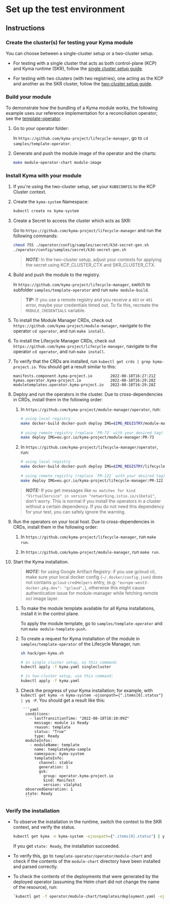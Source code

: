 # Set up the test environment

## Instructions

### Create the cluster(s) for testing your Kyma module

You can choose between a single-cluster setup or a two-cluster setup.

- For testing with a single cluster that acts as both control-plane (KCP) and Kyma runtime (SKR), follow the [single cluster setup guide](creating-test-environment-singlecluster.md).


- For testing with two clusters (with two registries), one acting as the KCP and another as the SKR cluster, follow the [two-cluster setup guide](creating-test-environment-twocluster.md).

### Build your module

To demonstrate how the bundling of a Kyma module works, the following example uses our reference implementation for a reconciliation operator; see the [template-operator](https://github.com/kyma-project/lifecycle-manager/tree/main/samples/template-operator).

1. Go to your operator folder:

   In `https://github.com/kyma-project/lifecycle-manager`, go to `cd samples/template-operator`.


2. Generate and push the module image of the operator and the charts:

     ```sh
   make module-operator-chart module-image
     ```

### Install Kyma with your module

1. If you're using the two-cluster setup, set your `KUBECONFIG` to the KCP Cluster context.

2. Create the `kyma-system` Namespace:

   ```sh
   kubectl create ns kyma-system
   ```

3. Create a Secret to access the cluster which acts as SKR:

   Go to `https://github.com/kyma-project/lifecycle-manager` and run the following commands:

   ```sh
   chmod 755 ./operator/config/samples/secret/k3d-secret-gen.sh
   ./operator/config/samples/secret/k3d-secret-gen.sh
   ```

   > _**NOTE:**_ In the two-cluster setup, adjust your contexts for applying the secret using KCP_CLUSTER_CTX and SKR_CLUSTER_CTX.

4. Build and push the module to the registry.

   In `https://github.com/kyma-project/lifecycle-manager`, switch to subfolder `samples/template-operator` and run `make module-build`.

   > **TIP:** If you use a remote registry and you receive a `403` or `401` error, maybe your credentials timed out. To fix this, recreate the `MODULE_CREDENTIALS` variable.

5. To install the Module Manager CRDs, check out `https://github.com/kyma-project/module-manager`, navigate to the operator `cd operator`, and run `make install`.

6. To install the Lifecycle Manager CRDs, check out `https://github.com/kyma-project/lifecycle-manager`, navigate to the operator `cd operator`, and run `make install`.

7. To verify that the CRDs are installed, run `kubectl get crds | grep kyma-project.io`. You should get a result similar to this:

       manifests.component.kyma-project.io        2022-08-18T16:27:21Z
       kymas.operator.kyma-project.io             2022-08-18T16:29:28Z
       moduletemplates.operator.kyma-project.io   2022-08-18T16:29:28Z

8. Deploy and run the operators in the cluster. Due to cross-dependencies in CRDs, install them in the following order:

   1. In `https://github.com/kyma-project/module-manager/operator`, run:

      ```sh
      # using local registry
      make docker-build docker-push deploy IMG=$IMG_REGISTRY/module-manager:dev
       
      # using remote registry (replace `PR-73` with your desired tag)
      make deploy IMG=eu.gcr.io/kyma-project/module-manager:PR-73
      ```

   2. In `https://github.com/kyma-project/lifecycle-manager/operator`, run:

      ```sh
      # using local registry
      make docker-build docker-push deploy IMG=$IMG_REGISTRY/lifecycle-manager:dev
       
      # using remote registry (replace `PR-122` with your desired tag)
      make deploy IMG=eu.gcr.io/kyma-project/lifecycle-manager:PR-122
      ```

   > _**NOTE:**_ If you get messages like `no matches for kind "VirtualService" in version "networking.istio.io/v1beta1"`, don't worry. This is normal if you install the operators in a cluster without a certain dependency. If you do not need this dependency for your test, you can safely ignore the warning.

9. Run the operators on your local host. Due to cross-dependencies in CRDs, install them in the following order:

    1. In `https://github.com/kyma-project/lifecycle-manager`, run `make run`.

    2. In `https://github.com/kyma-project/module-manager`, run `make run`.

10. Start the Kyma installation.

    >_**NOTE:**_ for using Google Artifact Registry: if you use gcloud cli, make sure your local docker config (`~/.docker/config.json`) does not contains `gcloud` `credHelpers` entry, (e.g: `"europe-west3-docker.pkg.dev": "gcloud",`), otherwise this might cause authentication issue for module-manager while fetching remote oci image layer.

    1. To make the module template available for all Kyma installations, install it in the control plane.

        To apply the module template, go to `samples/template-operator` and run `make module-template-push`.

    2. To create a request for Kyma installation of the module in `samples/template-operator` of the Lifecycle Manager, run:

       ```sh
       sh hack/gen-kyma.sh

       # in single cluster setup, us this command:
       kubectl apply -f kyma.yaml singlecluster

       # in two-cluster setup, use this command:
       kubectl apply -f kyma.yaml
       ```

    3. Check the progress of your Kyma installation; for example, with `kubectl get kyma -n kyma-system -ojsonpath={".items[0].status"} | yq -P`. You should get a result like this:

            ```yaml
             conditions:
               - lastTransitionTime: "2022-08-18T18:10:09Z"
                 message: module is Ready
                 reason: template
                 status: "True"
                 type: Ready
             moduleInfos:
               - moduleName: template
                 name: templatekyma-sample
                 namespace: kyma-system
                 templateInfo:
                   channel: stable
                   generation: 1
                   gvk:
                     group: operator.kyma-project.io
                     kind: Manifest
                     version: v1alpha1
             observedGeneration: 1
             state: Ready
             ```

### Verify the installation

- To observe the installation in the runtime, switch the context to the SKR context, and verify the status.

  ```sh
  kubectl get kyma -n kyma-system -ojsonpath={".items[0].status"} | yq -P
  ```

  If you get `state: Ready`, the installation succeeded.


- To verify this, go to `template-operator/operator/module-chart` and check if the contents of the `module-chart` directory have been installed and parsed correctly.


- To check the contents of the deployments that were generated by the deployed operator (assuming the Helm chart did not change the name of the resource), run:

  ```sh
  `kubectl get -f operator/module-chart/templates/deployment.yaml -ojsonpath={".status.conditions"} | yq`
  ```